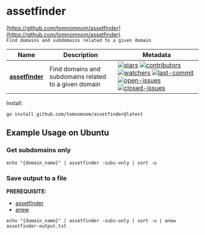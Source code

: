 # assetfinder  
[https://github.com/tomnomnom/assetfinder](https://github.com/tomnomnom/assetfinder)  
`Find domains and subdomains related to a given domain`  

| Name | Description | Metadata |
| ------ | ------------ | ---------- |
| **[assetfinder](https://github.com/tomnomnom/assetfinder)** | Find domains and subdomains related to a given domain |[![stars](https://badgen.net/github/stars/tomnomnom/assetfinder)](https://badgen.net/github/stars/tomnomnom/assetfinder) [![contributors](https://badgen.net/github/contributors/tomnomnom/assetfinder)](https://badgen.net/github/contributors/tomnomnom/assetfinder) [![watchers](https://badgen.net/github/watchers/tomnomnom/assetfinder)](https://badgen.net/github/watchers/tomnomnom/assetfinder) [![last-commit](https://badgen.net/github/last-commit/tomnomnom/assetfinder)](https://badgen.net/github/last-commit/tomnomnom/assetfinder)  [![open-issues](https://badgen.net/github/open-issues/tomnomnom/assetfinder)](https://badgen.net/github/open-issues/tomnomnom/assetfinder) [![closed-issues](https://badgen.net/github/closed-issues/tomnomnom/assetfinder)](https://badgen.net/github/closed-issues/tomnomnom/assetfinder) |

Install:  
```
go install github.com/tomnomnom/assetfinder@latest
```   

## Example Usage on Ubuntu  

### Get subdomains only  
```
echo "{domain_name}" | assetfinder -subs-only | sort -u
```  

### Save output to a file  
**PREREQUISITE:**  
- [assetfinder](https://github.com/tomnomnom/assetfinder)  
- [anew](https://github.com/tomnomnom/anew)  

```
echo "{domain_name}" | assetfinder -subs-only | sort -u | anew assetfinder-output.txt
```
